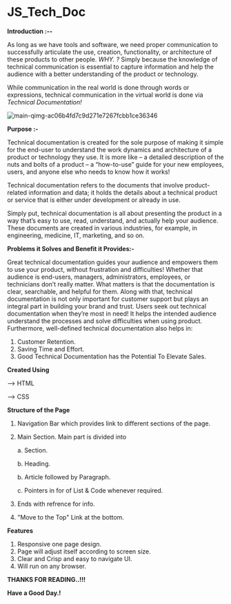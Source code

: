 # JS_Tech_Doc
<b>Introduction :-- </b>


As long as we have tools and software, we need proper communication to successfully articulate the use, creation, functionality, or architecture of these products to other people.  <i>WHY. ?</i>  Simply because the knowledge of technical communication is essential to capture information and help the audience with a better understanding of the product or technology.

While communication in the real world is done through words or expressions, technical communication in the virtual world is done via <i>Technical Documentation!</i>

![main-qimg-ac06b4fd7c9d271e7267fcbb1ce36346](https://user-images.githubusercontent.com/89959592/132883843-619e47be-c318-4be9-a115-948592160b19.jpg)

<b>Purpose :-</b> 

Technical documentation is created for the sole purpose of making it simple for the end-user to understand the work dynamics and architecture of a product or technology they use. It is more like – a detailed description of the nuts and bolts of a product – a “how-to-use” guide for your new employees, users, and anyone else who needs to know how it works!


Technical documentation refers to the documents that involve product-related information and data; it holds the details about a technical product or service that is either under development or already in use.

Simply put, technical documentation is all about presenting the product in a way that’s easy to use, read, understand, and actually help your audience. These documents are created in various industries, for example, in engineering, medicine, IT, marketing, and so on.

<b>Problems it Solves and Benefit it Provides:-</b>

Great technical documentation guides your audience and empowers them to use your product, without frustration and difficulties! Whether that audience is end-users, managers, administrators, employees, or technicians don’t really matter. What matters is that the documentation is clear, searchable, and helpful for them.
Along with that, technical documentation is not only important for customer support but plays an integral part in building your brand and trust. Users seek out technical documentation when they’re most in need! It helps the intended audience understand the processes and solve difficulties when using product.
Furthermore, well-defined technical documentation also helps in:

1. Customer Retention.
2. Saving Time and Effort.
3. Good Technical Documentation has the Potential To Elevate Sales.

<b>Created Using</b>

--> HTML

--> CSS

<b>Structure of the Page</b>
  
  1. Navigation Bar which provides link to different sections of the page.
  
  2. Main Section. Main part is divided into 
  
        a. Section.
        
        b. Heading.
        
        b. Article followed by Paragraph.
        
        c. Pointers in for of List & Code whenever required.
        
  3. Ends with refrence for info.
  
  4. "Move to the Top" Link at the bottom.

<b>Features</b>

1. Responsive one page design.
2. Page will adjust itself according to screen size.
3. Clear and Crisp and easy to navigate UI.
4. Will run on any browser.


<b>THANKS FOR READING..!!!

Have a Good Day.! </b>



